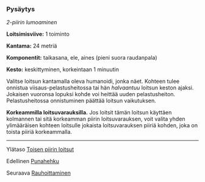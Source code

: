 ### Pysäytys

*2-piirin lumoaminen*

**Loitsimisviive:** 1 toiminto

**Kantama:** 24 metriä

**Komponentit:** taikasana, ele, aines (pieni suora raudanpala)

**Kesto:** keskittyminen, korkeintaan 1 minuutin

Valitse loitsun kantamalla oleva humanoidi, jonka näet. Kohteen tulee onnistua viisaus-pelastusheitossa tai hän *halvaantuu* loitsun keston ajaksi. Jokaisen vuoronsa lopuksi kohde voi heittää uuden pelastusheiton. Pelastusheitossa onnistuminen päättää loitsun vaikutuksen. 

**Korkeammilla loitsuvarauksilla.** Jos loitsit tämän loitsun käyttäen kolmannen tai sitä korkeamman piirin loitsuvarauksen, voit valita yhden ylimääräisen kohteen loitsulle jokaista loitsuvarauksen piiriä kohden, joka on toista piiriä korkeammalla.

----

Ylätaso [Toisen piirin loitsut](2_piirin_loitsut.md)

Edellinen [Punahehku](Punahehku.md)

Seuraava [Rauhoittaminen](Rauhoittaminen.md)
